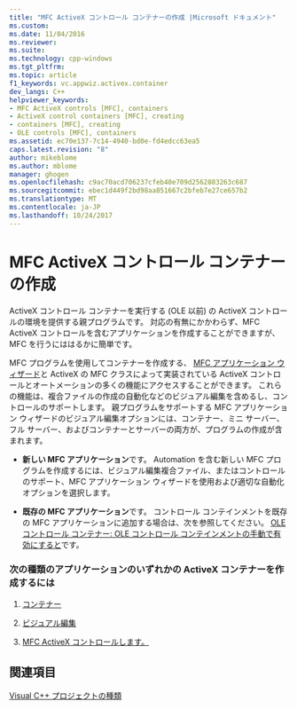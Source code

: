 ```yaml
---
title: "MFC ActiveX コントロール コンテナーの作成 |Microsoft ドキュメント"
ms.custom: 
ms.date: 11/04/2016
ms.reviewer: 
ms.suite: 
ms.technology: cpp-windows
ms.tgt_pltfrm: 
ms.topic: article
f1_keywords: vc.appwiz.activex.container
dev_langs: C++
helpviewer_keywords:
- MFC ActiveX controls [MFC], containers
- ActiveX control containers [MFC], creating
- containers [MFC], creating
- OLE controls [MFC], containers
ms.assetid: ec70e137-7c14-4940-bd0e-fd4edcc63ea5
caps.latest.revision: "8"
author: mikeblome
ms.author: mblome
manager: ghogen
ms.openlocfilehash: c9ac70acd706237cfeb40e709d2562883263c687
ms.sourcegitcommit: ebec1d449f2bd98aa851667c2bfeb7e27ce657b2
ms.translationtype: MT
ms.contentlocale: ja-JP
ms.lasthandoff: 10/24/2017
---
```

# <a name="creating-an-mfc-activex-control-container"></a>MFC ActiveX コントロール コンテナーの作成
ActiveX コントロール コンテナーを実行する (OLE 以前) の ActiveX コントロールの環境を提供する親プログラムです。 対応の有無にかかわらず、MFC ActiveX コントロールを含むアプリケーションを作成することができますが、MFC を行うにははるかに簡単です。  
  
 MFC プログラムを使用してコンテナーを作成する、 [MFC アプリケーション ウィザード](../../mfc/reference/mfc-application-wizard.md)と ActiveX の MFC クラスによって実装されている ActiveX コントロールとオートメーションの多くの機能にアクセスすることができます。 これらの機能は、複合ファイルの作成の自動化などのビジュアル編集を含めるし、コントロールのサポートします。 親プログラムをサポートする MFC アプリケーション ウィザードのビジュアル編集オプションには、コンテナー、ミニ サーバー、フル サーバー、およびコンテナーとサーバーの両方が、プログラムの作成が含まれます。  
  
-   **新しい MFC アプリケーション**です。 Automation を含む新しい MFC プログラムを作成するには、ビジュアル編集複合ファイル、またはコントロールのサポート、MFC アプリケーション ウィザードを使用および適切な自動化オプションを選択します。  
  
-   **既存の MFC アプリケーション**です。 コントロール コンテインメントを既存の MFC アプリケーションに追加する場合は、次を参照してください。 [OLE コントロール コンテナー: OLE コントロール コンテインメントの手動で有効にすると](../../mfc/activex-control-containers-manually-enabling-activex-control-containment.md)です。  
  
### <a name="to-create-an-activex-container-for-any-of-the-following-types-of-applications"></a>次の種類のアプリケーションのいずれかの ActiveX コンテナーを作成するには  
  
1.  [コンテナー](../../mfc/containers.md)  
  
2.  [ビジュアル編集](../../mfc/ole-mfc.md)  
  
3.  [MFC ActiveX コントロールします。](../../mfc/mfc-activex-controls.md)  
  
## <a name="see-also"></a>関連項目  
 [Visual C++ プロジェクトの種類](../../ide/visual-cpp-project-types.md)

